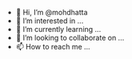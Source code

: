 - 👋 Hi, I’m @mohdhatta
- 👀 I’m interested in ...
- 🌱 I’m currently learning ...
- 💞️ I’m looking to collaborate on ...
- 📫 How to reach me ...

<!---
mohdhatta/mohdhatta is a ✨ special ✨ repository because its `README.md` (this file) appears on your GitHub profile.
You can click the Preview link to take a look at your changes.
--->

